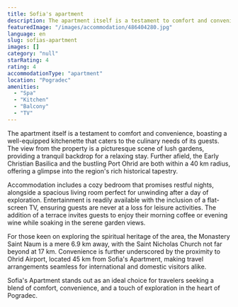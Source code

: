 ```yaml
---
title: Sofia's apartment
description: The apartment itself is a testament to comfort and convenience, boasting a well-equipped kitchenette that caters to the culinary needs of its guests. The view f
featuredImage: "/images/accommodation/486404280.jpg"
language: en
slug: sofias-apartment
images: []
category: "null"
starRating: 4
rating: 4
accommodationType: "apartment"
location: "Pogradec"
amenities:
  - "Spa"
  - "Kitchen"
  - "Balcony"
  - "TV"
---
```


The apartment itself is a testament to comfort and convenience, boasting a well-equipped kitchenette that caters to the culinary needs of its guests. The view from the property is a picturesque scene of lush gardens, providing a tranquil backdrop for a relaxing stay. Further afield, the Early Christian Basilica and the bustling Port Ohrid are both within a 40 km radius, offering a glimpse into the region's rich historical tapestry.

Accommodation includes a cozy bedroom that promises restful nights, alongside a spacious living room perfect for unwinding after a day of exploration. Entertainment is readily available with the inclusion of a flat-screen TV, ensuring guests are never at a loss for leisure activities. The addition of a terrace invites guests to enjoy their morning coffee or evening wine while soaking in the serene garden views.

For those keen on exploring the spiritual heritage of the area, the Monastery Saint Naum is a mere 6.9 km away, with the Saint Nicholas Church not far beyond at 17 km. Convenience is further underscored by the proximity to Ohrid Airport, located 45 km from Sofia's Apartment, making travel arrangements seamless for international and domestic visitors alike.

Sofia's Apartment stands out as an ideal choice for travelers seeking a blend of comfort, convenience, and a touch of exploration in the heart of Pogradec.

